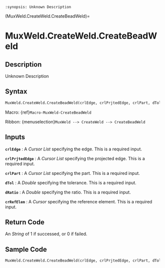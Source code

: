 ```{module} MuxWeld.CreateWeld.CreateBeadWeld()
:synopsis: Unknown Description
```

(MuxWeld.CreateWeld.CreateBeadWeld)=

# MuxWeld.CreateWeld.CreateBeadWeld

## Description

Unknown Description

## Syntax

```python
MuxWeld.CreateWeld.CreateBeadWeld(crlEdge, crlPrjtedEdge, crlPart, dTol, dRatio, crRefElem)
```

Macro: {ref}`Macro-MuxWeld-CreateBeadWeld`

Ribbon: {menuselection}`MuxWeld --> CreateWeld --> CreateBeadWeld`

## Inputs

**`crlEdge`**
: A _Cursor List_ specifying the edge. This is a required input.

**`crlPrjtedEdge`**
: A _Cursor List_ specifying the projected edge. This is a required input.

**`crlPart`**
: A _Cursor List_ specifying the part. This is a required input.

**`dTol`**
: A _Double_ specifying the tolerance. This is a required input.

**`dRatio`**
: A _Double_ specifying the ratio. This is a required input.

**`crRefElem`**
: A _Cursor_ specifying the reference element. This is a required input.

## Return Code

An _String_ of 1 if successed, or 0 if failed.

## Sample Code

```python
MuxWeld.CreateWeld.CreateBeadWeld(crlEdge, crlPrjtedEdge, crlPart, dTol, dRatio, crRefElem)
```
